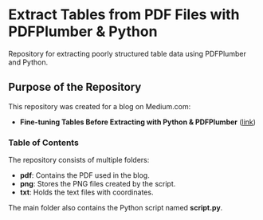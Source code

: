 # Extract Tables from PDF Files with PDFPlumber & Python

Repository for extracting poorly structured table data using PDFPlumber and Python.

## Purpose of the Repository

This repository was created for a blog on Medium.com:

- **Fine-tuning Tables Before Extracting with Python & PDFPlumber** ([link](https://medium.com/@heinburgmans/fine-tuning-tables-before-extracting-with-python-pdfplumber-4bfedc264bfc))

### Table of Contents

The repository consists of multiple folders:

- **pdf**: Contains the PDF used in the blog.
- **png**: Stores the PNG files created by the script.
- **txt**: Holds the text files with coordinates.

The main folder also contains the Python script named **script.py**.
